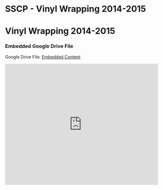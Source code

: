 # SSCP - Vinyl Wrapping 2014-2015

# Vinyl Wrapping 2014-2015

[](https://drive.google.com/folderview?id=1EUL7P9hfb-6GDDnReyTLhiXi3dfJEbE7)

### Embedded Google Drive File

Google Drive File: [Embedded Content](https://drive.google.com/embeddedfolderview?id=1EUL7P9hfb-6GDDnReyTLhiXi3dfJEbE7#list)

<iframe width="100%" height="400" src="https://drive.google.com/embeddedfolderview?id=1EUL7P9hfb-6GDDnReyTLhiXi3dfJEbE7#list" frameborder="0"></iframe>

